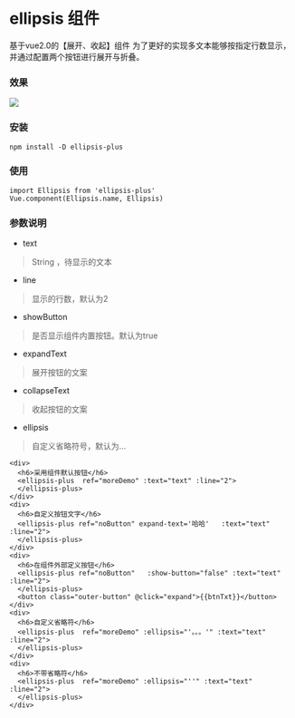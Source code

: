 # ellipsis 组件
基于vue2.0的【展开、收起】组件
为了更好的实现多文本能够按指定行数显示，并通过配置两个按钮进行展开与折叠。
### 效果
![](https://lucefer.github.io/phone-ui/images/more.png)
### 安装
```
npm install -D ellipsis-plus
```
### 使用
```
import Ellipsis from 'ellipsis-plus'
Vue.component(Ellipsis.name, Ellipsis)
```
### 参数说明
* text
> String ，待显示的文本
* line
> 显示的行数，默认为2
* showButton
> 是否显示组件内置按钮。默认为true
* expandText
> 展开按钮的文案
* collapseText
> 收起按钮的文案
* ellipsis
> 自定义省略符号，默认为...

```
<div>
  <h6>采用组件默认按钮</h6>
  <ellipsis-plus  ref="moreDemo" :text="text" :line="2">
  </ellipsis-plus>
</div>
<div>
  <h6>自定义按钮文字</h6>
  <ellipsis-plus ref="noButton" expand-text='哈哈'   :text="text" :line="2">
  </ellipsis-plus>
</div>
<div>
  <h6>在组件外部定义按钮</h6>
  <ellipsis-plus ref="noButton"   :show-button="false" :text="text" :line="2">
  </ellipsis-plus>
  <button class="outer-button" @click="expand">{{btnTxt}}</button>
</div>
<div>
  <h6>自定义省略符</h6>
  <ellipsis-plus  ref="moreDemo" :ellipsis="'。。。'" :text="text" :line="2">
  </ellipsis-plus>
</div>
<div>
  <h6>不带省略符</h6>
  <ellipsis-plus  ref="moreDemo" :ellipsis="''" :text="text" :line="2">
  </ellipsis-plus>
</div>
```

